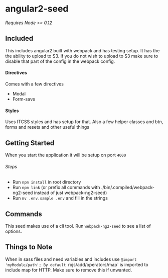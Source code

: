 angular2-seed
===

*Requires Node >= 0.12*

## Included
This includes angular2 built with webpack and has testing setup. It has the the ability to upload to S3.
If you do not wish to upload to S3 make sure to disable that part of the config in the webpack config.

#### Directives
Comes with a few directives
- Modal
- Form-save

#### Styles
Uses ITCSS styles and has setup for that. Also a few helper classes and btn, forms and resets
and other useful things

## Getting Started
When you start the application it will be setup on port `4000`

###### Steps
- Run `npm install` in root directory
- Run `npm link` (or prefix all commands with ./bin/.compiled/webpack-ng2-seed instead of just webpack-ng2-seed)
- Run `mv .env.sample .env` and fill in the strings


## Commands
This seed makes use of a cli tool. Run `webpack-ng2-seed` to see a list of options.

## Things to Note
When in sass files and need variables and includes use `@import 'myModule/path';
By default `rxjs/add/operators/map` is imported to include map for HTTP. Make sure to remove this if unwanted.
